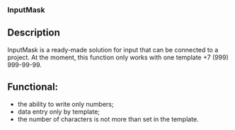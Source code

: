 ### InputMask

## Description

InputMask is a ready-made solution for input that can be connected to a project.
At the moment, this function only works with one template +7 (999) 999-99-99.

## Functional:
- the ability to write only numbers;
- data entry only by template;
- the number of characters is not more than set in the template.
